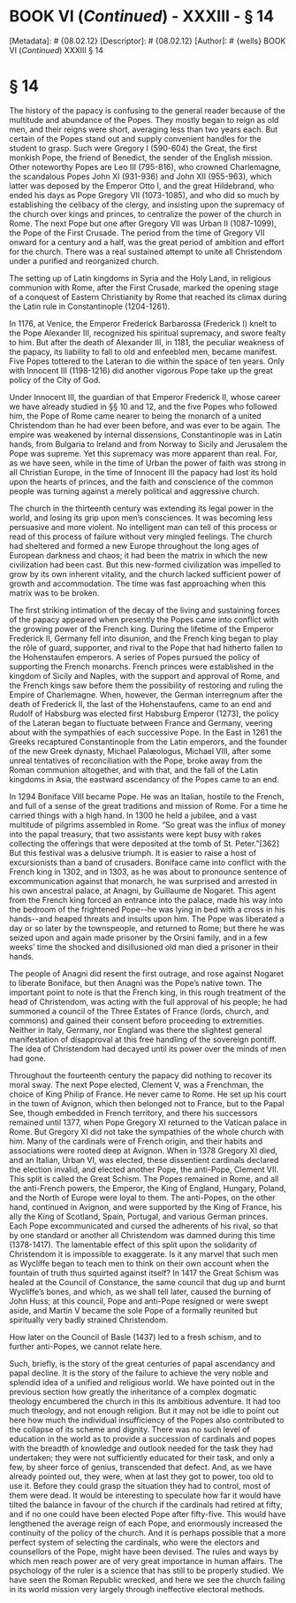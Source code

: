 # BOOK VI (_Continued_) - XXXIII - § 14
[Metadata]: # {08.02.12}
[Descriptor]: # {08.02.12}
[Author]: # {wells}
BOOK VI (_Continued_)
XXXIII
§ 14
# § 14
The history of the papacy is confusing to the general reader because of the
multitude and abundance of the Popes. They mostly began to reign as old men,
and their reigns were short, averaging less than two years each. But certain of
the Popes stand out and supply convenient handles for the student to grasp.
Such were Gregory I (590-604) the Great, the first monkish Pope, the friend of
Benedict, the sender of the English mission. Other noteworthy Popes are Leo III
(795-816), who crowned Charlemagne, the scandalous Popes John XI (931-936) and
John XII (955-963), which latter was deposed by the Emperor Otto I, and the
great Hildebrand, who ended his days as Pope Gregory VII (1073-1085), and who
did so much by establishing the celibacy of the clergy, and insisting upon the
supremacy of the church over kings and princes, to centralize the power of the
church in Rome. The next Pope but one after Gregory VII was Urban II
(1087-1099), the Pope of the First Crusade. The period from the time of Gregory
VII onward for a century and a half, was the great period of ambition and
effort for the church. There was a real sustained attempt to unite all
Christendom under a purified and reorganized church.

The setting up of Latin kingdoms in Syria and the Holy Land, in religious
communion with Rome, after the First Crusade, marked the opening stage of a
conquest of Eastern Christianity by Rome that reached its climax during the
Latin rule in Constantinople (1204-1261).

In 1176, at Venice, the Emperor Frederick Barbarossa (Frederick I) knelt to the
Pope Alexander III, recognized his spiritual supremacy, and swore fealty to
him. But after the death of Alexander III, in 1181, the peculiar weakness of
the papacy, its liability to fall to old and enfeebled men, became manifest.
Five Popes tottered to the Lateran to die within the space of ten years. Only
with Innocent III (1198-1216) did another vigorous Pope take up the great
policy of the City of God.

Under Innocent III, the guardian of that Emperor Frederick II, whose career we
have already studied in §§ 10 and 12, and the five Popes who followed him, the
Pope of Rome came nearer to being the monarch of a united Christendom than he
had ever been before, and was ever to be again. The empire was weakened by
internal dissensions, Constantinople was in Latin hands, from Bulgaria to
Ireland and from Norway to Sicily and Jerusalem the Pope was supreme. Yet this
supremacy was more apparent than real. For, as we have seen, while in the time
of Urban the power of faith was strong in all Christian Europe, in the time of
Innocent III the papacy had lost its hold upon the hearts of princes, and the
faith and conscience of the common people was turning against a merely
political and aggressive church.

The church in the thirteenth century was extending its legal power in the
world, and losing its grip upon men’s consciences. It was becoming less
persuasive and more violent. No intelligent man can tell of this process or
read of this process of failure without very mingled feelings. The church had
sheltered and formed a new Europe throughout the long ages of European darkness
and chaos; it had been the matrix in which the new civilization had been cast.
But this new-formed civilization was impelled to grow by its own inherent
vitality, and the church lacked sufficient power of growth and accommodation.
The time was fast approaching when this matrix was to be broken.

The first striking intimation of the decay of the living and sustaining forces
of the papacy appeared when presently the Popes came into conflict with the
growing power of the French king. During the lifetime of the Emperor Frederick
II, Germany fell into disunion, and the French king began to play the rôle of
guard, supporter, and rival to the Pope that had hitherto fallen to the
Hohenstaufen emperors. A series of Popes pursued the policy of supporting the
French monarchs. French princes were established in the kingdom of Sicily and
Naples, with the support and approval of Rome, and the French kings saw before
them the possibility of restoring and ruling the Empire of Charlemagne. When,
however, the German interregnum after the death of Frederick II, the last of
the Hohenstaufens, came to an end and Rudolf of Habsburg was elected first
Habsburg Emperor (1273), the policy of the Lateran began to fluctuate between
France and Germany, veering about with the sympathies of each successive Pope.
In the East in 1261 the Greeks recaptured Constantinople from the Latin
emperors, and the founder of the new Greek dynasty, Michael Palæologus, Michael
VIII, after some unreal tentatives of reconciliation with the Pope, broke away
from the Roman communion altogether, and with that, and the fall of the Latin
kingdoms in Asia, the eastward ascendancy of the Popes came to an end.

In 1294 Boniface VIII became Pope. He was an Italian, hostile to the French,
and full of a sense of the great traditions and mission of Rome. For a time he
carried things with a high hand. In 1300 he held a jubilee, and a vast
multitude of pilgrims assembled in Rome. “So great was the influx of money into
the papal treasury, that two assistants were kept busy with rakes collecting
the offerings that were deposited at the tomb of St. Peter.”[362] But this
festival was a delusive triumph. It is easier to raise a host of excursionists
than a band of crusaders. Boniface came into conflict with the French king in
1302, and in 1303, as he was about to pronounce sentence of excommunication
against that monarch, he was surprised and arrested in his own ancestral
palace, at Anagni, by Guillaume de Nogaret. This agent from the French king
forced an entrance into the palace, made his way into the bedroom of the
frightened Pope--he was lying in bed with a cross in his hands--and heaped
threats and insults upon him. The Pope was liberated a day or so later by the
townspeople, and returned to Rome; but there he was seized upon and again made
prisoner by the Orsini family, and in a few weeks’ time the shocked and
disillusioned old man died a prisoner in their hands.

The people of Anagni did resent the first outrage, and rose against Nogaret to
liberate Boniface, but then Anagni was the Pope’s native town. The important
point to note is that the French king, in this rough treatment of the head of
Christendom, was acting with the full approval of his people; he had summoned a
council of the Three Estates of France (lords, church, and commons) and gained
their consent before proceeding to extremities. Neither in Italy, Germany, nor
England was there the slightest general manifestation of disapproval at this
free handling of the sovereign pontiff. The idea of Christendom had decayed
until its power over the minds of men had gone.

Throughout the fourteenth century the papacy did nothing to recover its moral
sway. The next Pope elected, Clement V, was a Frenchman, the choice of King
Philip of France. He never came to Rome. He set up his court in the town of
Avignon, which then belonged not to France, but to the Papal See, though
embedded in French territory, and there his successors remained until 1377,
when Pope Gregory XI returned to the Vatican palace in Rome. But Gregory XI did
not take the sympathies of the whole church with him. Many of the cardinals
were of French origin, and their habits and associations were rooted deep at
Avignon. When in 1378 Gregory XI died, and an Italian, Urban VI, was elected,
these dissentient cardinals declared the election invalid, and elected another
Pope, the anti-Pope, Clement VII. This split is called the Great Schism. The
Popes remained in Rome, and all the anti-French powers, the Emperor, the King
of England, Hungary, Poland, and the North of Europe were loyal to them. The
anti-Popes, on the other hand, continued in Avignon, and were supported by the
King of France, his ally the King of Scotland, Spain, Portugal, and various
German princes. Each Pope excommunicated and cursed the adherents of his rival,
so that by one standard or another all Christendom was damned during this time
(1378-1417). The lamentable effect of this split upon the solidarity of
Christendom it is impossible to exaggerate. Is it any marvel that such men as
Wycliffe began to teach men to think on their own account when the fountain of
truth thus squirted against itself? In 1417 the Great Schism was healed at the
Council of Constance, the same council that dug up and burnt Wycliffe’s bones,
and which, as we shall tell later, caused the burning of John Huss; at this
council, Pope and anti-Pope resigned or were swept aside, and Martin V became
the sole Pope of a formally reunited but spiritually very badly strained
Christendom.

How later on the Council of Basle (1437) led to a fresh schism, and to further
anti-Popes, we cannot relate here.

Such, briefly, is the story of the great centuries of papal ascendancy and
papal decline. It is the story of the failure to achieve the very noble and
splendid idea of a unified and religious world. We have pointed out in the
previous section how greatly the inheritance of a complex dogmatic theology
encumbered the church in this its ambitious adventure. It had too much
theology, and not enough religion. But it may not be idle to point out here how
much the individual insufficiency of the Popes also contributed to the collapse
of its scheme and dignity. There was no such level of education in the world as
to provide a succession of cardinals and popes with the breadth of knowledge
and outlook needed for the task they had undertaken; they were not sufficiently
educated for their task, and only a few, by sheer force of genius, transcended
that defect. And, as we have already pointed out, they were, when at last they
got to power, too old to use it. Before they could grasp the situation they had
to control, most of them were dead. It would be interesting to speculate how
far it would have tilted the balance in favour of the church if the cardinals
had retired at fifty, and if no one could have been elected Pope after
fifty-five. This would have lengthened the average reign of each Pope, and
enormously increased the continuity of the policy of the church. And it is
perhaps possible that a more perfect system of selecting the cardinals, who
were the electors and counsellors of the Pope, might have been devised. The
rules and ways by which men reach power are of very great importance in human
affairs. The psychology of the ruler is a science that has still to be properly
studied. We have seen the Roman Republic wrecked, and here we see the church
failing in its world mission very largely through ineffective electoral methods.

